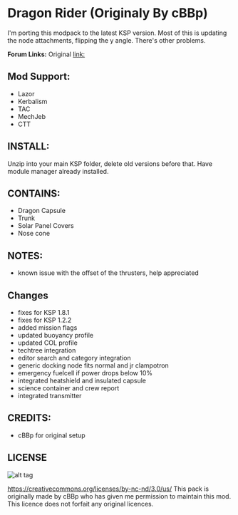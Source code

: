 # Dragon Rider (Originaly By cBBp)

I'm porting this modpack to the latest KSP version. Most of this is updating the node attachments, flipping the y angle.
There's other problems.

**Forum Links:**
Original [link:](http://forum.kerbalspaceprogram.com/index.php?/topic/24217-*)

## Mod Support:

* Lazor
* Kerbalism
* TAC
* MechJeb
* CTT

## INSTALL:

Unzip into your main KSP folder, delete old versions before that. Have module manager already installed.

## CONTAINS:

* Dragon Capsule
* Trunk
* Solar Panel Covers
* Nose cone

## NOTES:

* known issue with the offset of the thrusters, help appreciated

## Changes

* fixes for KSP 1.8.1
* fixes for KSP 1.2.2
* added mission flags
* updated buoyancy profile
* updated COL profile
* techtree integration
* editor search and category integration
* generic docking node fits normal and jr clampotron
* emergency fuelcell if power drops below 10%
* integrated heatshield and insulated capsule
* science container and crew report
* integrated transmitter

## CREDITS:

* cBBp for original setup

## LICENSE

![alt tag](https://licensebuttons.net/l/by-nc-nd/3.0/88x31.png)

https://creativecommons.org/licenses/by-nc-nd/3.0/us/
This pack is originally made by cBBp who has given me permission to maintain this mod.
This licence does not forfait any original licences.
